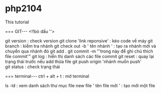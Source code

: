 # php2104
This tutorial

 === GIT---
 <!!bỏ dấu ''>
 
 git version : check version 
 git clone 'link reponsive' : kéo code về máy 
 git branch : kiểm tra nhánh 
 git check out -b ' tên nhánh ' : tạo ra nhánh mới và chuyển qua nhánh đó 
 git add . 
 git commit -m "'trong này để ghi chú thích file commit'"
 git log : hiển thị danh sách các file commit
 git reset : quay lại trạng thái trước nếu add thừa file 
 git push origin 'nhánh muốn push'   
 git status : check trạng thái 
 
 
=== terminal---
ctrl + alt + t : mở terminal

ls -ld : xem danh sách thư mục file 
new file ' tên file mới ' : tạo mới một file 



